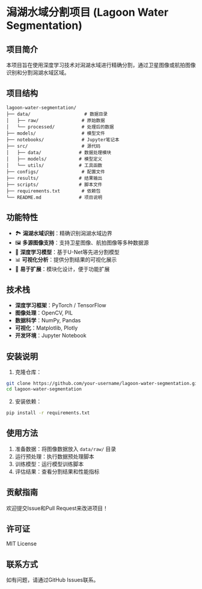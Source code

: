 # 潟湖水域分割项目 (Lagoon Water Segmentation)

## 项目简介

本项目旨在使用深度学习技术对潟湖水域进行精确分割，通过卫星图像或航拍图像识别和分割潟湖水域区域。

## 项目结构

```
lagoon-water-segmentation/
├── data/                    # 数据目录
│   ├── raw/                # 原始数据
│   └── processed/          # 处理后的数据
├── models/                 # 模型文件
├── notebooks/              # Jupyter笔记本
├── src/                    # 源代码
│   ├── data/              # 数据处理模块
│   ├── models/            # 模型定义
│   └── utils/             # 工具函数
├── configs/                # 配置文件
├── results/               # 结果输出
├── scripts/               # 脚本文件
├── requirements.txt        # 依赖包
└── README.md              # 项目说明
```

## 功能特性

- 🏞️ **潟湖水域识别**：精确识别潟湖水域边界
- 🖼️ **多源图像支持**：支持卫星图像、航拍图像等多种数据源
- 🧠 **深度学习模型**：基于U-Net等先进分割模型
- 📊 **可视化分析**：提供分割结果的可视化展示
- 🔧 **易于扩展**：模块化设计，便于功能扩展

## 技术栈

- **深度学习框架**：PyTorch / TensorFlow
- **图像处理**：OpenCV, PIL
- **数据科学**：NumPy, Pandas
- **可视化**：Matplotlib, Plotly
- **开发环境**：Jupyter Notebook

## 安装说明

1. 克隆仓库：
```bash
git clone https://github.com/your-username/lagoon-water-segmentation.git
cd lagoon-water-segmentation
```

2. 安装依赖：
```bash
pip install -r requirements.txt
```

## 使用方法

1. 准备数据：将图像数据放入 `data/raw/` 目录
2. 运行预处理：执行数据预处理脚本
3. 训练模型：运行模型训练脚本
4. 评估结果：查看分割结果和性能指标

## 贡献指南

欢迎提交Issue和Pull Request来改进项目！

## 许可证

MIT License

## 联系方式

如有问题，请通过GitHub Issues联系。

